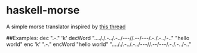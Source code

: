 haskell-morse
=============

A simple morse translator inspired by [this thread](http://www.reddit.com/r/programming/comments/7xjqb/who_can_write_the_smallesttidiestcleverest_morse/)

##Examples:
    dec ".-."
    'k'
    decWord "...././.-../.-../---//.--/---/.-./.-../-.."
    "hello world"
    enc 'k'
    ".-."
    encWord "hello world"
    "...././.-../.-../---//.--/---/.-./.-../-.."
